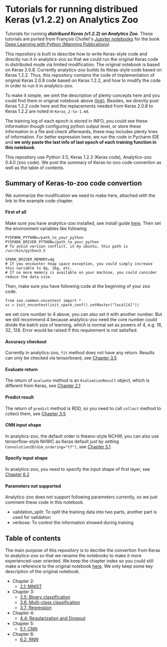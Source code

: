 # Tutorials for running distribued Keras (v1.2.2) on Analytics Zoo
Tutorials for running _**distribued Keras (v1.2.2) on Analytics Zoo**_. These tutorials are ported from François Chollet's [Jupyter notebooks](https://github.com/fchollet/deep-learning-with-python-notebooks) for the book [Deep Learning with Python (Manning Publications)](https://www.manning.com/books/deep-learning-with-python?a_aid=keras&a_bid=76564dff)

This repository is built to describe how to write Keras-style code and directly run it in analytics-zoo so that we could run the original Keras code in distributed mode via limited modification. The original notebook is based on Keras 2.0.8. Currently analytics-zoo builds its Keras-style code based on Keras 1.2.2. Thus, this repository contains the code of implementation of original Keras 2.0.8 code based on Keras 1.2.2, and how to modify the code in order to run it in analytics-zoo.

To make it simple, we omit the description of plenty concepts here and you could find them in original notebook above [(link)](https://github.com/fchollet/deep-learning-with-python-notebooks). Besides, we directly post Keras 1.2.2 code here and the replacements needed from Keras 2.0.8 to Keras 1.2.2 are noted in `Keras_2-to-1.md`.

The training log of each epoch is stored in INFO, you could see these information though configuring python output level, or store these information in a file and check afterwards, these may includes plenty lines of information. For better expression here, we run the code in Pycharm IDE and **we only paste the last info of last epoch of each training function in this notebook**.

This repository use Python 3.5, Keras 1.2.2 (Keras code), Analytics-zoo 0.4.0 (zoo code). We post the summary of Keras-to-zoo code convertion as well as the table of contents.

## Summary of Keras-to-zoo code convertion
We summarize the modification we need to make here, attached with the link to the example code chapter.

#### First of all
Make sure you have analytics-zoo installed, see install guide [here](https://analytics-zoo.github.io/master/#PythonUserGuide/install/). Then set the environment variables like following
  
    PYSPARK_PYTHON=/path_to_your_python
    PYSPARK_DRIVER_PYTHON=/path_to_your_python
    # To avoid version conflict, in my ubuntu, this path is /usr/bin/python3.5

    SPARK_DRIVER_MEMORY=4g
    # If you encounter heap space exception, you could simply increase this variable to 8g, 16g, etc. 
    # If no more memory is available on your machine, you could consider reduce the data size.

Then, make sure you have following code at the beginning of your zoo code.
  
    from zoo.common.nncontext import *
    sc = init_nncontext(init_spark_conf().setMaster("local[4]"))
    
we set core number to 4 above, you can also set it with another number. But we still recommend 4 because analytics-zoo need the core number could divide the batch size of learning, which is normal set as powers of 4, e.g. 16, 32, 128. Error would be raised if this requirement is not satisfied.

#### Accuracy checkout
Currently in analytics-zoo, `fit` method does not have any return. Results can only be checked via tensorboard, see [Chapter 3.5]()

#### Evaluate return
The return of `evaluate` method is an `EvaluationResult` object, which is different from Keras, see [Chapter 2.1]()

#### Predict result
The return of `predict` method is RDD, so you need to call `collect` method to collect them, see [Chapter 3.5]()

#### CNN input shape
In analytics-zoo, the default order is theano-style NCHW, you can also use tensorflow-style NHWC as Keras default just by setting `Convolution2D(dim_ordering="tf")`, see [Chapter 5.1]()

#### Specify input shape
In analytics-zoo, you need to specify the input shape of first layer, see [Chapter 6.2]()

#### Parameters not supported
Analytics-zoo does not support following parameters currently, so we just comment these code in this notebook.

* validation_split: To split the training data into two parts, another part is used for validation
* verbose: To control the information showed during training

## Table of contents

The main purpose of this repository is to decribe the convertion from Keras to analytics-zoo so that we rename the notebooks to make it more experienced-user oriented. We keep the chapter index so you could still make a reference to the original notebook [here](https://github.com/fchollet/deep-learning-with-python-notebooks#companion-jupyter-notebooks-for-the-book-deep-learning-with-python). We only keep some key description of the original notebook.

* Chapter 2:
    * [2.1: MNIST](https://github.com/Litchilitchy/zoo-tutorials/blob/master/keras/2.1-mnist.ipynb)
* Chapter 3:
    * [3.5: Binary classification](https://github.com/Litchilitchy/zoo-tutorials/blob/master/keras/3.5-binary-classification.ipynb)
    * [3.6: Multi-class classification](https://github.com/Litchilitchy/zoo-tutorials/blob/master/keras/3.6-multi-class-classification.ipynb)
    * [3.7: Regression](https://github.com/Litchilitchy/zoo-tutorials/blob/master/keras/3.7-regression.ipynb)
* Chapter 4:
    * [4.4: Regularization and Dropout](https://github.com/Litchilitchy/zoo-tutorials/blob/master/keras/4.4-regularization-and-dropout.ipynb)
* Chapter 5:
    * [5.1: CNN](https://github.com/Litchilitchy/zoo-tutorials/blob/master/keras/5.1-cnn.ipynb)
* Chapter 6:
    * [6.2: RNN](https://github.com/Litchilitchy/zoo-tutorials/blob/master/keras/6.2-rnn.ipynb)

    

